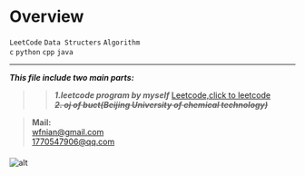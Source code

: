 
# Overview
 `LeetCode` `Data Structers` `Algorithm`   
 `c` `python` `cpp` `java` 
___



***This file include two main parts:***
 
>>***1.leetcode program by myself***   [Leetcode,click to leetcode](https://leetcode.com/problemset/algorithms/)  
>>***~~2. oj of buct(Beijing University of chemical technology)~~***


 
>**Mail:**  
<wfnian@gmail.com>  
<1770547906@qq.com>


####
   ![alt](https://pic3.zhimg.com/v2-ad582cdbe127ee352dc08c74d24506e2_xl.jpg "logo : little nightmares_little_six")        
